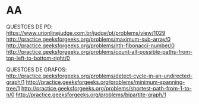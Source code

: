 # AA 

QUESTOES DE PD: 
  https://www.urionlinejudge.com.br/judge/pt/problems/view/1029
  http://practice.geeksforgeeks.org/problems/maximum-sub-array/0
  http://practice.geeksforgeeks.org/problems/nth-fibonacci-number/0
  http://practice.geeksforgeeks.org/problems/count-all-possible-paths-from-top-left-to-bottom-right/0
 
QUESTOES DE GRAFOS:
  http://practice.geeksforgeeks.org/problems/detect-cycle-in-an-undirected-graph/1
  http://practice.geeksforgeeks.org/problems/minimum-spanning-tree/1
  http://practice.geeksforgeeks.org/problems/shortest-path-from-1-to-n/0
  http://practice.geeksforgeeks.org/problems/bipartite-graph/1
